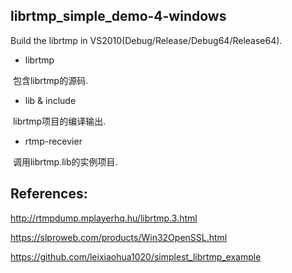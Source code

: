 ## librtmp_simple_demo-4-windows

Build the librtmp in VS2010(Debug/Release/Debug64/Release64). 

- librtmp

  包含librtmp的源码.
  
- lib & include

  librtmp项目的编译输出.
  
- rtmp-recevier

  调用librtmp.lib的实例项目.
  
 
 ## References:
 
 http://rtmpdump.mplayerhq.hu/librtmp.3.html
 
 https://slproweb.com/products/Win32OpenSSL.html
 
 https://github.com/leixiaohua1020/simplest_librtmp_example
  
